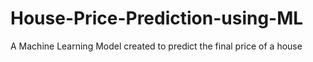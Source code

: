 # House-Price-Prediction-using-ML
A Machine Learning Model created to predict the final price of a house
